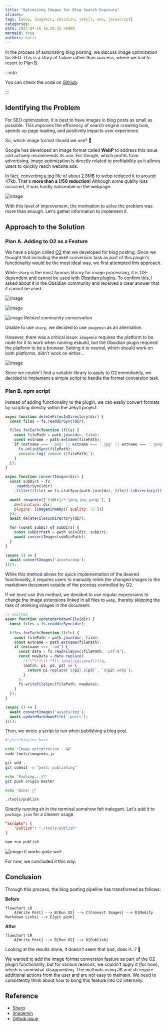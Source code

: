 ```yaml
---
title: "Optimizing Images for Blog Search Exposure"
aliases: 
tags: [webp, imagemin, obsidian, jekyll, seo, javascript]
categories: 
date: 2023-04-26 16:28:55 +0900
mermaid: true
authors: haril
---
```


In the process of automating blog posting, we discuss image optimization for SEO. This is a story of failure rather than success, where we had to resort to Plan B.

:::info

You can check the code on [GitHub](https://github.com/songkg7/songkg7.github.io/tree/master/tools).

:::

## Identifying the Problem

For SEO optimization, it is best to have images in blog posts as small as possible. This improves the efficiency of search engine crawling bots, speeds up page loading, and positively impacts user experience.

So, which image format should we use? 🤔

Google has developed an image format called **WebP** to address this issue and actively recommends its use. For Google, which profits from advertising, image optimization is directly related to profitability as it allows users to quickly reach website ads.

In fact, converting a jpg file of about 2.8MB to webp reduced it to around 47kb. That's **more than a 1/50 reduction!** Although some quality loss occurred, it was hardly noticeable on the webpage.

![image](./screenshot-2023-04-18-10.43.14.webp)

With this level of improvement, the motivation to solve the problem was more than enough. Let's gather information to implement it.

## Approach to the Solution

### Plan A. Adding to O2 as a Feature

We have a plugin called [O2](https://github.com/songkg7/o2) that we developed for blog posting. Since we thought that including the `WebP` conversion task as part of this plugin's functionality would be the most ideal way, we first attempted this approach.

While `sharp` is the most famous library for image processing, it is OS-dependent and cannot be used with Obsidian plugins. To confirm this, I asked about it in the Obsidian community and received a clear answer that it cannot be used.

![image](./Pasted-image-20230418152006.webp)

![image](./Pasted-image-20230418152135.webp)

![image](./Pasted-image-20230418152325.webp)
_Related community conversation_

Unable to use `sharp`, we decided to use `imagemin` as an alternative.

However, there was a critical issue: `imagemin` requires the platform to be node for it to work when running esbuild, but the Obsidian plugin required the platform to be a browser. Setting it to neutral, which should work on both platforms, didn't work on either...

![image](./Pasted-image-20230418173447.webp)

Since we couldn't find a suitable library to apply to O2 immediately, we decided to implement a simple script to handle the format conversion task.

### Plan B. npm script

Instead of adding functionality to the plugin, we can easily convert formats by scripting directly within the Jekyll project.

```javascript
async function deleteFilesInDirectory(dir) {
  const files = fs.readdirSync(dir);

  files.forEach(function (file) {
    const filePath = path.join(dir, file);
    const extname = path.extname(filePath);
    if (extname === '.png' || extname === '.jpg' || extname === '.jpeg') {
      fs.unlinkSync(filePath);
      console.log(`remove ${filePath}`);
    }
  });
}

async function convertImages(dir) {
  const subDirs = fs
    .readdirSync(dir)
    .filter((file) => fs.statSync(path.join(dir, file)).isDirectory());

  await imagemin([`${dir}/*.{png,jpg,jpeg}`], {
    destination: dir,
    plugins: [imageminWebp({ quality: 75 })]
  });
  await deleteFilesInDirectory(dir);

  for (const subDir of subDirs) {
    const subDirPath = path.join(dir, subDir);
    await convertImages(subDirPath);
  }
}

(async () => {
  await convertImages('assets/img');
})();
```

While this method allows for quick implementation of the desired functionality, it requires users to manually relink the changed images to the markdown document outside of the process controlled by O2.

If we must use this method, we decided to use regular expressions to change the image extensions linked in all files to `webp`, thereby skipping the task of relinking images in the document.

```javascript
// omitted
async function updateMarkdownFile(dir) {
  const files = fs.readdirSync(dir);

  files.forEach(function (file) {
    const filePath = path.join(dir, file);
    const extname = path.extname(filePath);
    if (extname === '.md') {
      const data = fs.readFileSync(filePath, 'utf-8');
      const newData = data.replace(
        /(!\^\*]\((.*?)\.(png|jpg|jpeg)\))/g,
        (match, p1, p2, p3) => {
          return p1.replace(`${p2}.${p3}`, `${p2}.webp`);
        }
      );
      fs.writeFileSync(filePath, newData);
    }
  });
}

(async () => {
  await convertImages('assets/img');
  await updateMarkdownFile('_posts');
})();
```

Then, we wrote a script to run when publishing a blog post.

```bash
#!/usr/bin/env bash

echo "Image optimization️...🖼️"
node tools/imagemin.js

git add .
git commit -m "post: publishing"

echo "Pushing...📦"
git push origin master

echo "Done! 🎉"
```

```bash
./tools/publish
```

Directly running sh in the terminal somehow felt inelegant. Let's add it to `package.json` for a cleaner usage.

```json
"scripts": {
    "publish": "./tools/publish"
}
```

```bash
npm run publish
```

![image](./Pasted-image-20230426164025.webp)
_It works quite well._

For now, we concluded it this way.

## Conclusion

Through this process, the blog posting pipeline has transformed as follows:

**Before**

```mermaid
flowchart LR
    A[Write Post] --> B[Run O2] --> C[Convert Images] --> D[Modify Markdown Links] --> E[git push]
```

**After**

```mermaid
flowchart LR
    A[Write Post] --> B[Run O2] --> D[Publish]
```

Looking at the results alone, it doesn't seem that bad, does it...? 🤔

We wanted to add the image format conversion feature as part of the O2 plugin functionality, but for various reasons, we couldn't apply it (for now), which is somewhat disappointing. The methods using JS and sh require additional actions from the user and are not easy to maintain. We need to consistently think about how to bring this feature into O2 internally.

## Reference

- [Sharp](https://sharp.pixelplumbing.com/)
- [Imagemin](https://github.com/imagemin/imagemin)
- [Github issue](https://github.com/songkg7/o2/issues/99)